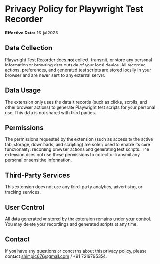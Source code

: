 # Privacy Policy for Playwright Test Recorder

**Effective Date:** 16-jul2025

## Data Collection
Playwright Test Recorder does **not** collect, transmit, or store any personal information or browsing data outside of your local device. All recorded actions, preferences, and generated test scripts are stored locally in your browser and are never sent to any external server.

## Data Usage
The extension only uses the data it records (such as clicks, scrolls, and other browser actions) to generate Playwright test scripts for your personal use. This data is not shared with third parties.

## Permissions
The permissions requested by the extension (such as access to the active tab, storage, downloads, and scripting) are solely used to enable its core functionality: recording browser actions and generating test scripts. The extension does not use these permissions to collect or transmit any personal or sensitive information.

## Third-Party Services
This extension does not use any third-party analytics, advertising, or tracking services.

## User Control
All data generated or stored by the extension remains under your control. You may delete your recordings and generated scripts at any time.

## Contact
If you have any questions or concerns about this privacy policy, please contact shimpic676@gmail.com / +91 7219795354. 